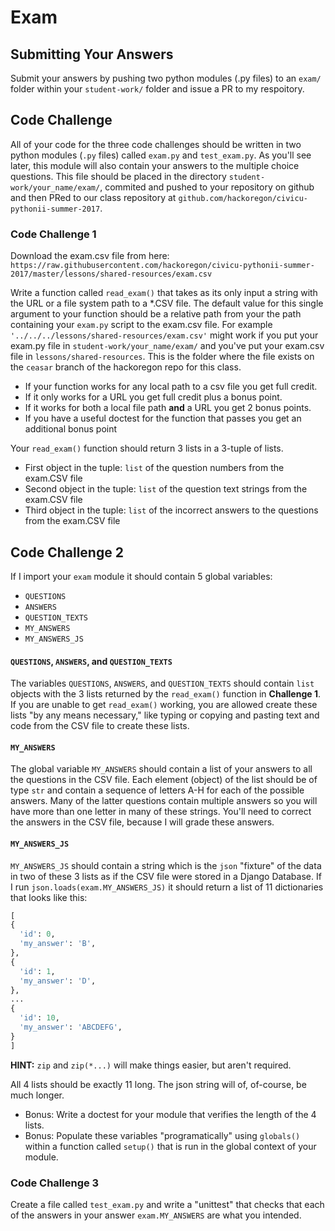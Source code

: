 # Exam

## Submitting Your Answers

Submit your answers by pushing two python modules (.py files) to an `exam/` folder within your `student-work/` folder and issue a PR to my respoitory.

## Code Challenge

All of your code for the three code challenges should be written in two python modules (`.py` files) called `exam.py` and `test_exam.py`.
As you'll see later, this module will also contain your answers to the multiple choice questions.
This file should be placed in the directory `student-work/your_name/exam/`, commited and pushed to your repository on github and then PRed to our class repository at `github.com/hackoregon/civicu-pythonii-summer-2017`.

### Code Challenge 1

Download the exam.csv file from here: `https://raw.githubusercontent.com/hackoregon/civicu-pythonii-summer-2017/master/lessons/shared-resources/exam.csv`

Write a function called `read_exam()` that takes as its only input a string with the URL or a file system path to a *.CSV file.
The default value for this single argument to your function should be a relative path from your the path containing your `exam.py` script to the exam.csv file.
For example `'../../../lessons/shared-resources/exam.csv'` might work if you put your exam.py file in `student-work/your_name/exam/` and you've put your exam.csv file in `lessons/shared-resources`.
This is the folder where the file exists on the `ceasar` branch of the hackoregon repo for this class.

- If your function works for any local path to a csv file you get full credit.
- If it only works for a URL you get full credit plus a bonus point.
- If it works for both a local file path **and** a URL you get 2 bonus points.
- If you have a useful doctest for the function that passes you get an additional bonus point

Your `read_exam()` function should return 3 lists in a 3-tuple of lists.

- First object in the tuple: `list` of the question numbers from the exam.CSV file
- Second object in the tuple: `list` of the question text strings from the exam.CSV file
- Third object in the tuple: `list` of the incorrect answers to the questions from the exam.CSV file

## Code Challenge 2

If I import your `exam` module it should contain 5 global variables:

- `QUESTIONS`
- `ANSWERS`
- `QUESTION_TEXTS`
- `MY_ANSWERS`
- `MY_ANSWERS_JS`

#### `QUESTIONS`, `ANSWERS`, and `QUESTION_TEXTS`

The variables `QUESTIONS`, `ANSWERS`, and `QUESTION_TEXTS` should contain `list` objects with the 3 lists returned by the `read_exam()` function in **Challenge 1**.
If you are unable to get `read_exam()` working, you are allowed create these lists "by any means necessary," like typing or copying and pasting text and code from the CSV file to create these lists.

#### `MY_ANSWERS` 

The global variable `MY_ANSWERS` should contain a list of your answers to all the questions in the CSV file.
Each element (object) of the list should be of type `str` and contain a sequence of letters A-H for each of the possible answers.
Many of the latter questions contain multiple answers so you will have more than one letter in many of these strings.
You'll need to correct the answers in the CSV file, because I will grade these answers.

#### `MY_ANSWERS_JS` 

`MY_ANSWERS_JS` should contain a string which is the `json` "fixture" of the data in two of these 3 lists as if the CSV file were stored in a Django Database.
If I run `json.loads(exam.MY_ANSWERS_JS)` it should return a list of 11 dictionaries that looks like this:

```python
[
{ 
  'id': 0,
  'my_answer': 'B',
},
{ 
  'id': 1,
  'my_answer': 'D',
},
...
{
  'id': 10,
  'my_answer': 'ABCDEFG',
}
]
```

**HINT:** `zip` and `zip(*...)` will make things easier, but aren't required.

All 4 lists should be exactly 11 long.
The json string will of, of-course, be much longer.

- Bonus: Write a doctest for your module that verifies the length of the 4 lists.
- Bonus: Populate these variables "programatically" using `globals()` within a function called `setup()` that is run in the global context of your module.

### Code Challenge 3

Create a file called `test_exam.py` and write a "unittest" that checks that each of the answers in your answer `exam.MY_ANSWERS` are what you intended.
